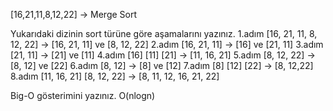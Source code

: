 [16,21,11,8,12,22] -> Merge Sort

Yukarıdaki dizinin sort türüne göre aşamalarını yazınız.
1.adım [16, 21, 11, 8, 12, 22] -> [16, 21, 11] ve [8, 12, 22]
2.adım [16, 21, 11] -> [16] ve [21, 11]
3.adım [21, 11] -> [21] ve [11]
4.adım [16] [11] [21] -> [11, 16, 21]
5.adım [8, 12, 22] -> [8, 12] ve [22]
6.adım [8, 12] -> [8] ve [12]
7.adım [8] [12] [22] -> [8, 12,22]
8.adım [11, 16, 21] [8, 12, 22] -> [8, 11, 12, 16, 21, 22]



Big-O gösterimini yazınız.
O(nlogn)